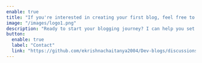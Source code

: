 ```yaml
---
enable: true
title: "If you're interested in creating your first blog, feel free to contact me!"
image: "/images/logo1.png"
description: "Ready to start your blogging journey? I can help you set up your first blog and guide you through the process. Reach out to me to get started!"
button:
  enable: true
  label: "Contact"
  link: "https://github.com/ekrishnachaitanya2004/Dev-blogs/discussions/3"
---
```


